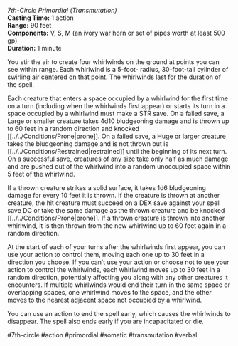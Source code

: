 *7th-Circle Primordial (Transmutation)*  
**Casting Time:** 1 action  
**Range:** 90 feet  
**Components:** V, S, M (an ivory war horn or set of pipes worth at least 500 gp)  
**Duration:** 1 minute

You stir the air to create four whirlwinds on the ground at points you can see within range. Each whirlwind is a 5-foot- radius, 30-foot-tall cylinder of swirling air centered on that point. The whirlwinds last for the duration of the spell.

Each creature that enters a space occupied by a whirlwind for the first time on a turn (including when the whirlwinds first appear) or starts its turn in a space occupied by a whirlwind must make a STR save. On a failed save, a Large or smaller creature takes 4d10 bludgeoning damage and is thrown up to 60 feet in a random direction and knocked [[../../Conditions/Prone|prone]]. On a failed save, a Huge or larger creature takes the bludgeoning damage and is not thrown but is [[../../Conditions/Restrained|restrained]] until the beginning of its next turn. On a successful save, creatures of any size take only half as much damage and are pushed out of the whirlwind into a random unoccupied space within 5 feet of the whirlwind.

If a thrown creature strikes a solid surface, it takes 1d6 bludgeoning damage for every 10 feet it is thrown. If the creature is thrown at another creature, the hit creature must succeed on a DEX save against your spell save DC or take the same damage as the thrown creature and be knocked [[../../Conditions/Prone|prone]]. If a thrown creature is thrown into another whirlwind, it is then thrown from the new whirlwind up to 60 feet again in a random direction.

At the start of each of your turns after the whirlwinds first appear, you can use your action to control them, moving each one up to 30 feet in a direction you choose. If you can’t use your action or choose not to use your action to control the whirlwinds, each whirlwind moves up to 30 feet in a random direction, potentially affecting you along with any other creatures it encounters. If multiple whirlwinds would end their turn in the same space or overlapping spaces, one whirlwind moves to the space, and the other moves to the nearest adjacent space not occupied by a whirlwind.

You can use an action to end the spell early, which causes the whirlwinds to disappear. The spell also ends early if you are incapacitated or die.

#7th-circle #action #primordial #somatic #transmutation #verbal
